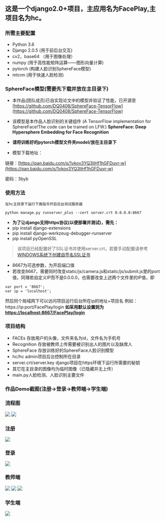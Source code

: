 ## 这是一个django2.0+项目，主应用名为FacePlay,主项目名为hc。
### 所需主要配置
- Python 3.6
- Django 2.0.5 (用于前后台交互)
- cv2，base64 （用于图像处理）
- numpy (用于高性能矩阵运算——图形向量计算)
- pytorch (构建人脸识别SphereFace模型)
- mtcnn (用于快速人脸检测)

### SphereFace模型(需要先下载并放在主目录下)
- 本作品(团队成员)已自实现论文中的模型并验证了性能，已开源至
[https://github.com/DQ0408/SphereFace-TensorFlow](https://github.com/DQ0408/SphereFace-TensorFlow)
- 该模型是本作品人脸识别的关键组件
(A TensorFlow implementation for SphereFace!The code can be trained on LFW.)
**SphereFace: Deep Hypersphere Embedding for Face Recognition**

- **请将训练好的pytorch模型文件夹model/放在主目录下**
- 模型下载地址：

链接：[https://pan.baidu.com/s/1vkov3YQ3liHf1hGFDuvr-w](https://pan.baidu.com/s/1vkov3YQ3liHf1hGFDuvr-w) 

密码：3byb
### 使用方法
	在hc主目录下运行下面指令开启后台测试服务器
```
python manage.py runserver_plus --cert server.crt 0.0.0.0:8667
```

- **为了让django支持https协议(以便部署并测试)，需先：**
- pip install django-extensions 
- pip install django-werkzeug-debugger-runserver 
- pip install pyOpenSSL 

> 该项目已经配置好了SSL证书并使用server.crt，若要手动配置请参考[WINDOWS系统下创建自签名SSL证书](http://www.webprague.com/detail.html?id=34) 

- 8667为可选参数，为开启端口值
- 若改变8667，需要同时改变static/js/camera.js和static/js/submit.js里的port值，同理若自定义IP而不是0.0.0.0，也需要改变上述两个文件里的IP值，即
```
var port = '8667';
var ip = 'localhost';
```

然后同个局域网下可以访问项目运行后台所在ip的地址+项目名
例如：https://ip:port/FacePlay/login
**如采用默认设置则为[https://localhost:8667/FacePlay/login](https://localhost:8667/FacePlay/login)**

### 项目结构
- FACEs 存放用户的头像，文件夹名为id，文件名为手机号
- Recognition 存放被教师上传需要被识别出人的图片以及缺席人
- SphereFace 存放训练好的SphereFace人脸识别模型
- hc/hc admin项目后台控制所在目录
- server.crt/server.key django项目在https环境下运行所需要的秘钥
- 其它在主目录的图像均为临时图像（已隐藏并无上传）
- main.py人脸检测、人脸识别主要文件

### 作品Demo截图(注册->登录->教师端->学生端)
### 流程图
![](p/info.png)
![](p/info_2.png)
### 注册
![](p/register2.png)
### 登录
![](p/login2.png)
### 教师端
![](p/teacher.png)
![](p/teacher2.png)
![](p/teacher6.png)
### 学生端
![](p/student1.png)